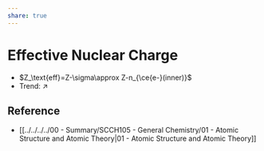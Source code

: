```yaml
---
share: true
---
```


# Effective Nuclear Charge

- $Z_\text{eff}=Z-\sigma\approx Z-n_{\ce{e-}(inner)}$
- Trend: $\nearrow$

## Reference

- [[../../../../00 - Summary/SCCH105 - General Chemistry/01 - Atomic Structure and Atomic Theory|01 - Atomic Structure and Atomic Theory]]
